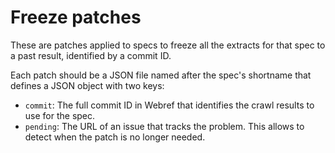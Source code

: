 # Freeze patches

These are patches applied to specs to freeze all the extracts for that spec to a past result, identified by a commit ID.

Each patch should be a JSON file named after the spec's shortname that defines a JSON object with two keys:

- `commit`: The full commit ID in Webref that identifies the crawl results to use for the spec.
- `pending`: The URL of an issue that tracks the problem. This allows to detect when the patch is no longer needed.

